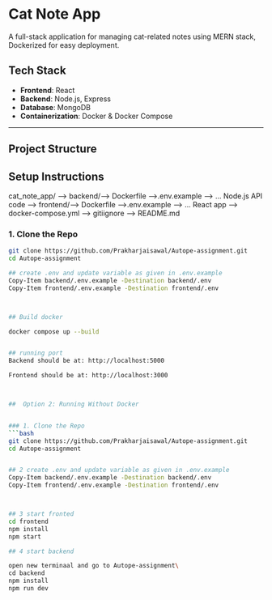 #  Cat Note App

A full-stack application for managing cat-related notes using MERN stack, Dockerized for easy deployment.

##  Tech Stack

- **Frontend**: React
- **Backend**: Node.js, Express
- **Database**: MongoDB
- **Containerization**: Docker & Docker Compose

---

##  Project Structure

##  Setup Instructions
cat_note_app/ --> backend/--> Dockerfile
                          -->.env.example
                          --> ... Node.js API code
             --> frontend/--> Dockerfile
                          -->.env.example
                          --> ... React app
             --> docker-compose.yml
             --> gitiignore
             --> README.md


### 1. Clone the Repo
```bash
git clone https://github.com/Prakharjaisawal/Autope-assignment.git
cd Autope-assignment

## create .env and update variable as given in .env.example
Copy-Item backend/.env.example -Destination backend/.env
Copy-Item frontend/.env.example -Destination frontend/.env



## Build docker

docker compose up --build


## running port
Backend should be at: http://localhost:5000

Frontend should be at: http://localhost:3000



##  Option 2: Running Without Docker 


### 1. Clone the Repo
```bash
git clone https://github.com/Prakharjaisawal/Autope-assignment.git
cd Autope-assignment


## 2 create .env and update variable as given in .env.example
Copy-Item backend/.env.example -Destination backend/.env
Copy-Item frontend/.env.example -Destination frontend/.env



## 3 start fronted
cd frontend
npm install
npm start

## 4 start backend

open new terminaal and go to Autope-assignment\
cd backend
npm install
npm run dev
